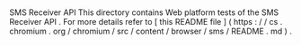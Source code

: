 #
SMS
Receiver
API
This
directory
contains
Web
platform
tests
of
the
SMS
Receiver
API
.
For
more
details
refer
to
[
this
README
file
]
(
https
:
/
/
cs
.
chromium
.
org
/
chromium
/
src
/
content
/
browser
/
sms
/
README
.
md
)
.
